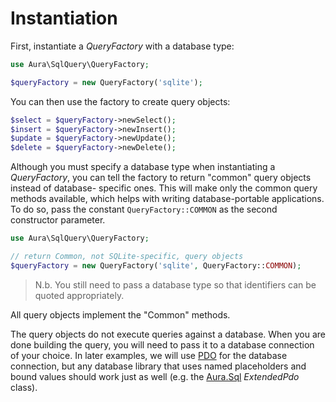# Instantiation

First, instantiate a _QueryFactory_ with a database type:

```php
use Aura\SqlQuery\QueryFactory;

$queryFactory = new QueryFactory('sqlite');
```

You can then use the factory to create query objects:

```php
$select = $queryFactory->newSelect();
$insert = $queryFactory->newInsert();
$update = $queryFactory->newUpdate();
$delete = $queryFactory->newDelete();
```

Although you must specify a database type when instantiating a _QueryFactory_,
you can tell the factory to return "common" query objects instead of database-
specific ones.  This will make only the common query methods available, which
helps with writing database-portable applications. To do so, pass the constant
`QueryFactory::COMMON` as the second constructor parameter.

```php
use Aura\SqlQuery\QueryFactory;

// return Common, not SQLite-specific, query objects
$queryFactory = new QueryFactory('sqlite', QueryFactory::COMMON);
```

> N.b. You still need to pass a database type so that identifiers can be
> quoted appropriately.

All query objects implement the "Common" methods.

The query objects do not execute queries against a database. When you are done
building the query, you will need to pass it to a database connection of your
choice. In later examples, we will use [PDO](http://php.net/pdo) for the
database connection, but any database library that uses named placeholders and
bound values should work just as well (e.g. the [Aura.Sql][] _ExtendedPdo_
class).

[Aura.Sql]: https://github.com/auraphp/Aura.Sql

